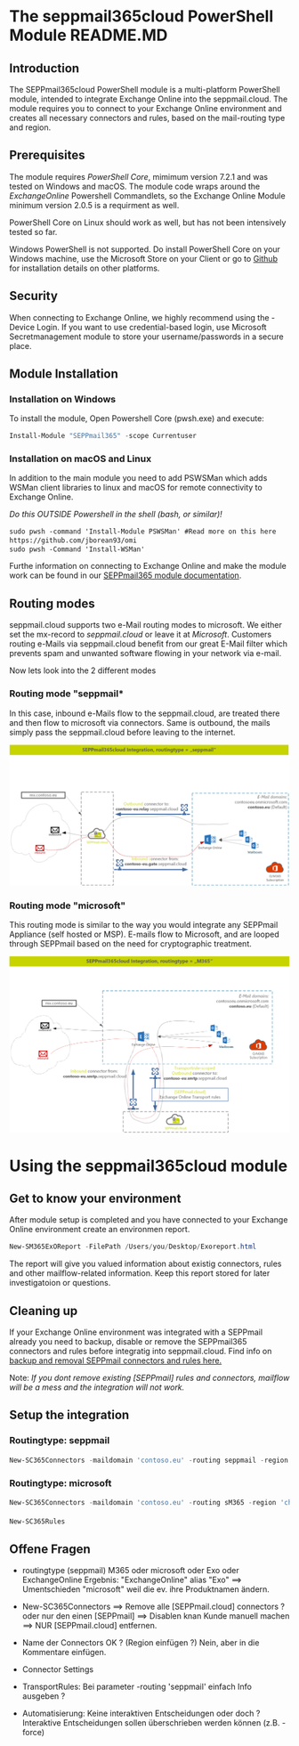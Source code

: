 # The seppmail365cloud PowerShell Module README.MD

## Introduction

The SEPPmail365cloud PowerShell module is a multi-platform PowerShell module, intended to integrate Exchange Online into the seppmail.cloud.
The module requires you to connect to your Exchange Online environment and creates all necessary connectors and rules, based on the mail-routing type and region.

## Prerequisites

The module requires *PowerShell Core*, mimimum version 7.2.1 and was tested on Windows and macOS. The module code wraps around the *ExchangeOnline* Powershell Commandlets, so the Exchange Online Module minimum version 2.0.5 is a requirment as well.

PowerShell Core on Linux should work as well, but has not been intensively tested so far.

Windows PowerShell is not supported. Do install PowerShell Core on your Windows machine, use the Microsoft Store on your Client or go to [Github](https://github.com/powershell/powershell) for installation details on other platforms.

## Security

When connecting to Exchange Online, we highly recommend using the -Device Login. If you want to use credential-based login, use Microsoft Secretmanagement module to store your username/passwords in a secure place.

## Module Installation

### Installation on Windows

To install the module, Open Powershell Core (pwsh.exe) and execute:

```powershell
Install-Module "SEPPmail365" -scope Currentuser
```

### Installation on macOS and Linux

In addition to the main module you need to add PSWSMan which adds WSMan client libraries to linux and macOS for remote connectivity to Exchange Online.

*Do this OUTSIDE Powershell in the shell (bash, or similar)!*

```shell
sudo pwsh -command 'Install-Module PSWSMan' #Read more on this here https://github.com/jborean93/omi
sudo pwsh -Command 'Install-WSMan'
```

Furthe information on connecting to Exchange Online and make the module work can be found in our [SEPPmail365 module documentation](https://github.com/seppmail/SEPPmail365#module-installation).

## Routing modes

seppmail.cloud supports two e-Mail routing modes to microsoft. We either set the mx-record to *seppmail.cloud* or leave it at *Microsoft*. Customers routing e-Mails via seppmail.cloud benefit from our great E-Mail filter which prevents spam and unwanted software flowing in your network via e-mail.

Now lets look into the 2 different modes

### Routing mode "seppmail*

In this case, inbound e-Mails flow to the seppmail.cloud, are treated there and then flow to microsoft via connectors. Same is outbound, the mails simply pass the seppmail.cloud before leaving to the internet.

![seppmail](./Visuals/seppmail365cloud-visuals-seppmail.png)

### Routing mode "microsoft"

This routing mode is similar to the way you would integrate any SEPPmail Appliance (self hosted or MSP). E-mails flow to Microsoft, and are looped through SEPPmail based on the need for cryptographic treatment.

![microsoft](./Visuals/seppmail365cloud-visuals-M365.png)


# Using the seppmail365cloud module

## Get to know your environment

After module setup is completed and you have connected to your Exchange Online environment create an environmen report.

```powershell
New-SM365ExOReport -FilePath /Users/you/Desktop/Exoreport.html
```

The report will give you valued information about existig connectors, rules and other mailflow-related information. Keep this report stored for later investigatoion or questions.

## Cleaning up

If your Exchange Online environment was integrated with a SEPPmail already you need to backup, disable or remove the SEPPmail365 connectors and rules before integratig into seppmail.cloud. Find info on [backup and removal SEPPmail connectors and rules here.](https://github.com/seppmail/SEPPmail365#cleanup-environment)

Note: *If you dont remove existing \[SEPPmail\] rules and connectors, mailflow will be a mess and the integration will not work.*

## Setup the integration


### Routingtype: seppmail

```powershell
New-SC365Connectors -maildomain 'contoso.eu' -routing seppmail -region 'ch'
```



### Routingtype: microsoft

```powershell
New-SC365Connectors -maildomain 'contoso.eu' -routing sM365 -region 'ch'

New-SC365Rules
```



## Offene Fragen

  - routingtype  (seppmail) M365 oder microsoft oder Exo oder ExchangeOnline
  Ergebnis: "ExchangeOnline" alias "Exo" ==> Umentschieden "microsoft" weil die ev. ihre Produktnamen ändern.
  - New-SC365Connectors ==> Remove alle [SEPPmail.cloud] connectors ? oder nur den einen
   [SEPPmail] ==> Disablen knan Kunde manuell machen ==> NUR [SEPPmail.cloud] entfernen.
   
- Name der Connectors OK ? (Region einfügen ?)
Nein, aber in die Kommentare einfügen.

- Connector Settings

- TransportRules: Bei parameter -routing 'seppmail' einfach Info ausgeben ?

- Automatisierung: Keine interaktiven Entscheidungen oder doch ?
Interaktive Entscheidungen sollen überschrieben werden können (z.B. -force)

